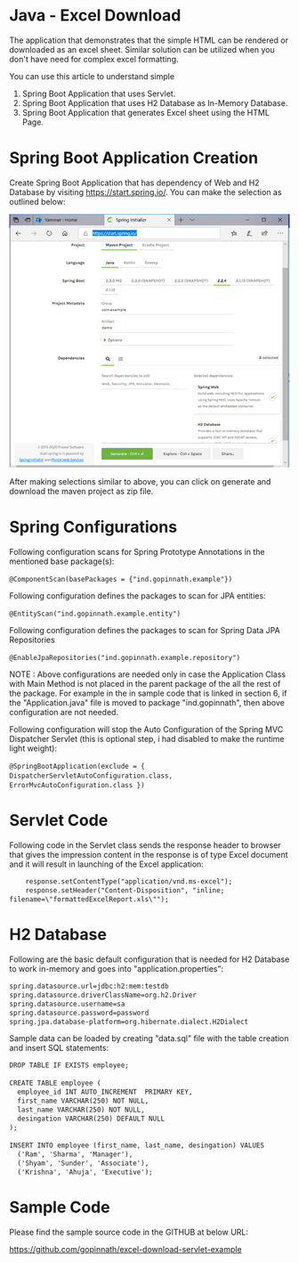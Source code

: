 
# Java - Excel Download

The application that demonstrates that the simple HTML can be rendered or downloaded as an excel sheet. Similar solution can be utilized when you don't have need for complex excel formatting.

You can use this article to understand simple
1. Spring Boot Application that uses Servlet.
2. Spring Boot Application that uses H2 Database as In-Memory Database.
3. Spring Boot Application that generates Excel sheet using the HTML Page.

# Spring Boot Application Creation

Create Spring Boot Application that has dependency of Web and H2 Database by visiting https://start.spring.io/. You can make the selection as outlined below:

![Image](spring-initializer.png)

After making selections similar to above, you can click on generate and download the maven project as zip file.

# Spring Configurations

Following configuration scans for Spring Prototype Annotations in the mentioned base package(s):
 
`@ComponentScan(basePackages = {"ind.gopinnath.example"})`

Following configuration defines the packages to scan for JPA entities:
 
`@EntityScan("ind.gopinnath.example.entity")`
 
Following configuration defines the packages to scan for Spring Data JPA Repositories
 
`@EnableJpaRepositories("ind.gopinnath.example.repository")`
 
NOTE : Above configurations are needed only in case the Application Class with Main Method is not placed in the parent package of the all the rest of the package. For example in the in sample code that is linked in section 6, if the "Application.java" file is moved to package "ind.gopinnath", then above configuration are not needed.
 
Following configuration will stop the Auto Configuration of the Spring MVC Dispatcher Servlet (this is optional step, i had disabled to make the runtime light weight): 

`@SpringBootApplication(exclude = { DispatcherServletAutoConfiguration.class, ErrorMvcAutoConfiguration.class })`

# Servlet Code

Following code in the Servlet class sends the response header to browser that gives the impression content in the response is of type Excel document and it will result in launching of the Excel application:
 
```
    response.setContentType("application/vnd.ms-excel");
    response.setHeader("Content-Disposition", "inline; filename=\"formattedExcelReport.xls\"");
```

# H2 Database

Following are the basic default configuration that is needed for H2 Database to work in-memory and goes into "application.properties":

```
spring.datasource.url=jdbc:h2:mem:testdb
spring.datasource.driverClassName=org.h2.Driver
spring.datasource.username=sa
spring.datasource.password=password
spring.jpa.database-platform=org.hibernate.dialect.H2Dialect
```
Sample data can be loaded by creating "data.sql" file with the table creation and insert SQL statements:

```
DROP TABLE IF EXISTS employee;
 
CREATE TABLE employee (
  employee_id INT AUTO_INCREMENT  PRIMARY KEY,
  first_name VARCHAR(250) NOT NULL,
  last_name VARCHAR(250) NOT NULL,
  desingation VARCHAR(250) DEFAULT NULL
);
 
INSERT INTO employee (first_name, last_name, desingation) VALUES
  ('Ram', 'Sharma', 'Manager'),
  ('Shyam', 'Sunder', 'Associate'),
  ('Krishna', 'Ahuja', 'Executive');
```


# Sample Code

Please find the sample source code in the GITHUB at below URL:
 
https://github.com/gopinnath/excel-download-servlet-example
